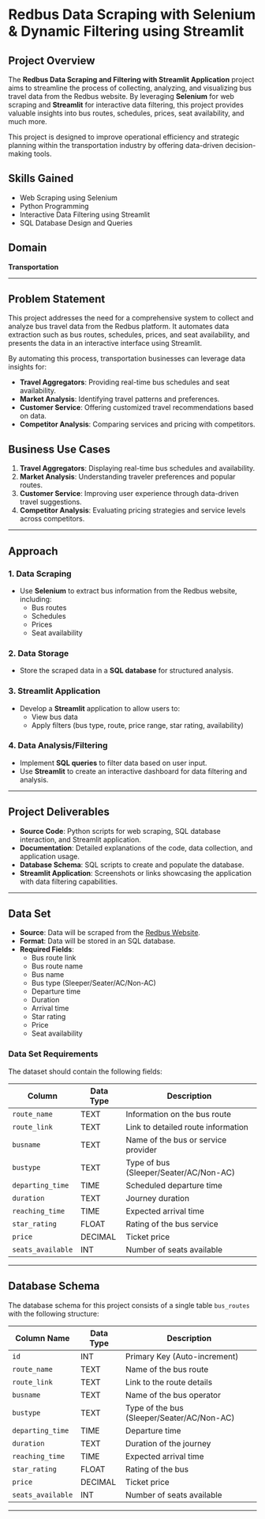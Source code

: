 # Redbus Data Scraping with Selenium & Dynamic Filtering using Streamlit

## Project Overview

The **Redbus Data Scraping and Filtering with Streamlit Application** project aims to streamline the process of collecting, analyzing, and visualizing bus travel data from the Redbus website. By leveraging **Selenium** for web scraping and **Streamlit** for interactive data filtering, this project provides valuable insights into bus routes, schedules, prices, seat availability, and much more.

This project is designed to improve operational efficiency and strategic planning within the transportation industry by offering data-driven decision-making tools.

## Skills Gained

- Web Scraping using Selenium
- Python Programming
- Interactive Data Filtering using Streamlit
- SQL Database Design and Queries

## Domain

**Transportation**

---

## Problem Statement

This project addresses the need for a comprehensive system to collect and analyze bus travel data from the Redbus platform. It automates data extraction such as bus routes, schedules, prices, and seat availability, and presents the data in an interactive interface using Streamlit.

By automating this process, transportation businesses can leverage data insights for:

- **Travel Aggregators**: Providing real-time bus schedules and seat availability.
- **Market Analysis**: Identifying travel patterns and preferences.
- **Customer Service**: Offering customized travel recommendations based on data.
- **Competitor Analysis**: Comparing services and pricing with competitors.

## Business Use Cases

1. **Travel Aggregators**: Displaying real-time bus schedules and availability.
2. **Market Analysis**: Understanding traveler preferences and popular routes.
3. **Customer Service**: Improving user experience through data-driven travel suggestions.
4. **Competitor Analysis**: Evaluating pricing strategies and service levels across competitors.

---

## Approach

### 1. Data Scraping
- Use **Selenium** to extract bus information from the Redbus website, including:
  - Bus routes
  - Schedules
  - Prices
  - Seat availability

### 2. Data Storage
- Store the scraped data in a **SQL database** for structured analysis.

### 3. Streamlit Application
- Develop a **Streamlit** application to allow users to:
  - View bus data
  - Apply filters (bus type, route, price range, star rating, availability)

### 4. Data Analysis/Filtering
- Implement **SQL queries** to filter data based on user input.
- Use **Streamlit** to create an interactive dashboard for data filtering and analysis.

---

## Project Deliverables

- **Source Code**: Python scripts for web scraping, SQL database interaction, and Streamlit application.
- **Documentation**: Detailed explanations of the code, data collection, and application usage.
- **Database Schema**: SQL scripts to create and populate the database.
- **Streamlit Application**: Screenshots or links showcasing the application with data filtering capabilities.

---

## Data Set

- **Source**: Data will be scraped from the [Redbus Website](https://www.redbus.in/).
- **Format**: Data will be stored in an SQL database.
- **Required Fields**: 
  - Bus route link
  - Bus route name
  - Bus name
  - Bus type (Sleeper/Seater/AC/Non-AC)
  - Departure time
  - Duration
  - Arrival time
  - Star rating
  - Price
  - Seat availability

### Data Set Requirements

The dataset should contain the following fields:

| Column          | Data Type  | Description                                          |
|-----------------|------------|------------------------------------------------------|
| `route_name`    | TEXT       | Information on the bus route                         |
| `route_link`    | TEXT       | Link to detailed route information                   |
| `busname`       | TEXT       | Name of the bus or service provider                  |
| `bustype`       | TEXT       | Type of bus (Sleeper/Seater/AC/Non-AC)               |
| `departing_time`| TIME       | Scheduled departure time                             |
| `duration`      | TEXT       | Journey duration                                     |
| `reaching_time` | TIME       | Expected arrival time                                |
| `star_rating`   | FLOAT      | Rating of the bus service                            |
| `price`         | DECIMAL    | Ticket price                                         |
| `seats_available`| INT       | Number of seats available                            |

---

## Database Schema

The database schema for this project consists of a single table `bus_routes` with the following structure:

| Column Name       | Data Type   | Description                                          |
|-------------------|-------------|------------------------------------------------------|
| `id`              | INT         | Primary Key (Auto-increment)                         |
| `route_name`      | TEXT        | Name of the bus route                                |
| `route_link`      | TEXT        | Link to the route details                            |
| `busname`         | TEXT        | Name of the bus operator                             |
| `bustype`         | TEXT        | Type of the bus (Sleeper/Seater/AC/Non-AC)           |
| `departing_time`  | TIME        | Departure time                                       |
| `duration`        | TEXT        | Duration of the journey                              |
| `reaching_time`   | TIME        | Expected arrival time                                |
| `star_rating`     | FLOAT       | Rating of the bus                                    |
| `price`           | DECIMAL     | Ticket price                                         |
| `seats_available` | INT         | Number of seats available                            |

---




 
     

                                
    

